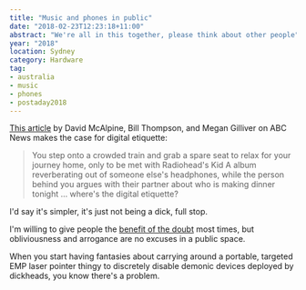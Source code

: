```yaml
---
title: "Music and phones in public"
date: "2018-02-23T12:23:18+11:00"
abstract: "We're all in this together, please think about other people"
year: "2018"
location: Sydney
category: Hardware
tag:
- australia
- music
- phones
- postaday2018
---
```

[This article] by David McAlpine, Bill Thompson, and Megan Gilliver on ABC News makes the case for digital etiquette:

> You step onto a crowded train and grab a spare seat to relax for your journey home, only to be met with Radiohead's Kid A album reverberating out of someone else's headphones, while the person behind you argues with their partner about who is making dinner tonight … where's the digital etiquette? 

I'd say it's simpler, it's just not being a dick, full stop.

I'm willing to give people the [benefit of the doubt] most times, but obliviousness and arrogance are no excuses in a public space.

When you start having fantasies about carrying around a portable, targeted EMP laser pointer thingy to discretely disable demonic devices deployed by dickheads, you know there's a problem.

[This article]: http://www.abc.net.au/news/2018-02-23/hearing-loss-public-transport-etiquette/9471738?WT.mc_id=newsmail&WT.tsrc=Newsmail
[benefit of the doubt]: https://rubenerd.com/not-attributing-motives-or-histories-to-people/

